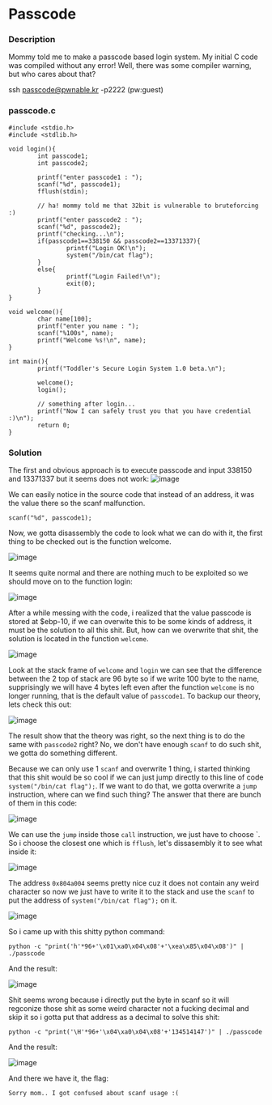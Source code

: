 # Passcode

### Description
Mommy told me to make a passcode based login system.
My initial C code was compiled without any error!
Well, there was some compiler warning, but who cares about that?

ssh passcode@pwnable.kr -p2222 (pw:guest)
### passcode.c
```
#include <stdio.h>
#include <stdlib.h>

void login(){
        int passcode1;
        int passcode2;

        printf("enter passcode1 : ");
        scanf("%d", passcode1);
        fflush(stdin);

        // ha! mommy told me that 32bit is vulnerable to bruteforcing :)
        printf("enter passcode2 : ");
        scanf("%d", passcode2);
        printf("checking...\n");
        if(passcode1==338150 && passcode2==13371337){
                printf("Login OK!\n");
                system("/bin/cat flag");
        }
        else{
                printf("Login Failed!\n");
                exit(0);
        }
}

void welcome(){
        char name[100];
        printf("enter you name : ");
        scanf("%100s", name);
        printf("Welcome %s!\n", name);
}

int main(){
        printf("Toddler's Secure Login System 1.0 beta.\n");

        welcome();
        login();

        // something after login...
        printf("Now I can safely trust you that you have credential :)\n");
        return 0;
}
```
### Solution
The first and obvious approach is to execute passcode and input 338150 and 13371337 but it seems does not work:
![image](https://github.com/user-attachments/assets/4ad5ed61-c574-4870-a534-c3fec78269a1)

We can easily notice in the source code that instead of an address, it was the value there so the scanf malfunction. 
```
scanf("%d", passcode1);
```

Now, we gotta disassembly the code to look what we can do with it, the first thing to be checked out is the function welcome.

![image](https://github.com/user-attachments/assets/9d4918ea-5d73-475d-a28d-30f515993458)

It seems quite normal and there are nothing much to be exploited so we should move on to the function login:

![image](https://github.com/user-attachments/assets/87a3aec6-5842-4e43-999c-8e17c8554f68)

After a while messing with the code, i realized that the value passcode is stored at $ebp-10, if we can overwite this to be some kinds of address, it must be the solution to all this shit. But, how can we overwrite that shit, the solution is located in the function ``` welcome ```.

![image](https://github.com/user-attachments/assets/9ccce66d-1eaa-4dc2-96dc-4e185c7773e3)

Look at the stack frame of ``` welcome ``` and ``` login ``` we can see that the difference between the 2 top of stack are 96 byte so if we write 100 byte to the name, supprisingly we will have 4 bytes left even after the function ``` welcome ``` is no longer running, that is the default value of ``` passcode1 ```. To backup our theory, lets check this out:

![image](https://github.com/user-attachments/assets/4a0e9d95-3a8c-4d1d-90d1-7f89e7c990a1)

The result show that the theory was right, so the next thing is to do the same with ``` passcode2 ``` right? No, we don't have enough ``` scanf ``` to do such shit, we gotta do something different.

Because we can only use 1 ``` scanf ``` and overwrite 1 thing, i started thinking that this shit would be so cool if we can just jump directly to this line of code ``` system("/bin/cat flag"); ```. If we want to do that, we gotta overwrite a ```jump``` instruction, where can we find such thing? The answer that there are bunch of them in this code:

![image](https://github.com/user-attachments/assets/6dd39ec1-a8c5-4b7b-b121-3aa77a6228af)

We can use the ```jump``` inside those ```call``` instruction, we just have to choose `. So i choose the closest one which is ```fflush```, let's dissasembly it to see what inside it:

![image](https://github.com/user-attachments/assets/c72ebd85-b998-43b2-b51b-8e8c20cbfdbe)

The address ```0x804a004``` seems pretty nice cuz it does not contain any weird character so now we just have to write it to the stack and use the ```scanf``` to put the address of ```system("/bin/cat flag");``` on it.

![image](https://github.com/user-attachments/assets/96f79fa1-dbc3-4b92-bd92-eb6edfd773c2)

So i came up with this shitty python command:
```
python -c "print('h'*96+'\x01\xa0\x04\x08'+'\xea\x85\x04\x08')" | ./passcode
```
And the result:

![image](https://github.com/user-attachments/assets/5a59ca58-6493-4503-baa1-756dc1e0fa57)

Shit seems wrong because i directly put the byte in scanf so it will regconize those shit as some weird character not a fucking decimal and skip it so i gotta put that address as a decimal to solve this shit:

```
python -c "print('\H'*96+'\x04\xa0\x04\x08'+'134514147')" | ./passcode
```

And the result:

![image](https://github.com/user-attachments/assets/8bc2181e-3c6e-4300-8632-3a9b226d644a)

And there we have it, the flag:
```
Sorry mom.. I got confused about scanf usage :(
```
